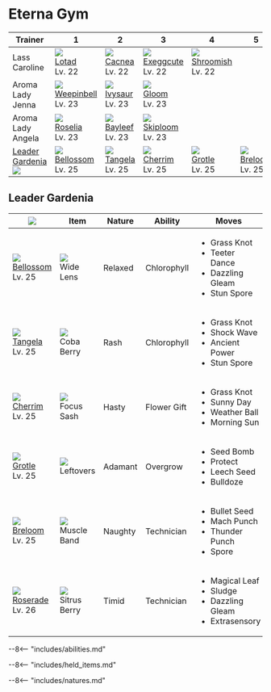 # Eterna Gym

Trainer                            | 1                                  | 2                               | 3                                 | 4                                 | 5                               | 6
---                                | ---                                | ---                             | ---                               | ---                               | ---                             | ---
Lass Caroline                      | ![][270]<br>[Lotad]<br>Lv. 22      | ![][331]<br>[Cacnea]<br>Lv. 22  | ![][102]<br>[Exeggcute]<br>Lv. 22 | ![][285]<br>[Shroomish]<br>Lv. 22 | &nbsp;                          | &nbsp;
Aroma Lady Jenna                   | ![][070]<br>[Weepinbell]<br>Lv. 23 | ![][002]<br>[Ivysaur]<br>Lv. 23 | ![][044]<br>[Gloom]<br>Lv. 23     | &nbsp;                            | &nbsp;                          | &nbsp;
Aroma Lady Angela                  | ![][315]<br>[Roselia]<br>Lv. 23    | ![][153]<br>[Bayleef]<br>Lv. 23 | ![][188]<br>[Skiploom]<br>Lv. 23  | &nbsp;                            | &nbsp;                          | &nbsp;
[Leader Gardenia]<br>![][gardenia] | ![][182]<br>[Bellossom]<br>Lv. 25  | ![][114]<br>[Tangela]<br>Lv. 25 | ![][421]<br>[Cherrim]<br>Lv. 25   | ![][388]<br>[Grotle]<br>Lv. 25    | ![][286]<br>[Breloom]<br>Lv. 25 | ![][407]<br>[Roserade]<br>Lv. 26

## Leader Gardenia

![][gardenia]                     | Item                              | Nature  | Ability     | Moves
---                               | ---                               | ---     | ---         | ---
![][182]<br>[Bellossom]<br>Lv. 25 | ![][wide-lens]<br>Wide Lens       | Relaxed | Chlorophyll | <ul><li>Grass Knot</li><li>Teeter Dance</li><li>Dazzling Gleam</li><li>Stun Spore</li></ul>
![][114]<br>[Tangela]<br>Lv. 25   | ![][coba-berry]<br>Coba Berry     | Rash    | Chlorophyll | <ul><li>Grass Knot</li><li>Shock Wave</li><li>Ancient Power</li><li>Stun Spore</li></ul>
![][421]<br>[Cherrim]<br>Lv. 25   | ![][focus-sash]<br>Focus Sash     | Hasty   | Flower Gift | <ul><li>Grass Knot</li><li>Sunny Day</li><li>Weather Ball</li><li>Morning Sun</li></ul>
![][388]<br>[Grotle]<br>Lv. 25    | ![][leftovers]<br>Leftovers       | Adamant | Overgrow    | <ul><li>Seed Bomb</li><li>Protect</li><li>Leech Seed</li><li>Bulldoze</li></ul>
![][286]<br>[Breloom]<br>Lv. 25   | ![][muscle-band]<br>Muscle Band   | Naughty | Technician  | <ul><li>Bullet Seed</li><li>Mach Punch</li><li>Thunder Punch</li><li>Spore</li></ul>
![][407]<br>[Roserade]<br>Lv. 26  | ![][sitrus-berry]<br>Sitrus Berry | Timid   | Technician  | <ul><li>Magical Leaf</li><li>Sludge</li><li>Dazzling Gleam</li><li>Extrasensory</li></ul>

--8<-- "includes/abilities.md"

--8<-- "includes/held_items.md"

--8<-- "includes/natures.md"

[Leader Gardenia]: #leader-gardenia
[Ivysaur]: ../../pokemons/002/
[Gloom]: ../../pokemons/044/
[Weepinbell]: ../../pokemons/070/
[Exeggcute]: ../../pokemons/102/
[Tangela]: ../../pokemons/114/
[Bayleef]: ../../pokemons/153/
[Bellossom]: ../../pokemons/182/
[Skiploom]: ../../pokemons/188/
[Lotad]: ../../pokemons/270/
[Shroomish]: ../../pokemons/285/
[Breloom]: ../../pokemons/286/
[Roselia]: ../../pokemons/315/
[Cacnea]: ../../pokemons/331/
[Grotle]: ../../pokemons/388/
[Roserade]: ../../pokemons/407/
[Cherrim]: ../../pokemons/421/
[coba-berry]: ../img/items/coba-berry.png
[focus-sash]: ../img/items/focus-sash.png
[leftovers]: ../img/items/leftovers.png
[muscle-band]: ../img/items/muscle-band.png
[sitrus-berry]: ../img/items/sitrus-berry.png
[wide-lens]: ../img/items/wide-lens.png
[002]: ../img/pokemon/002.png
[044]: ../img/pokemon/044.png
[070]: ../img/pokemon/070.png
[102]: ../img/pokemon/102.png
[114]: ../img/pokemon/114.png
[153]: ../img/pokemon/153.png
[182]: ../img/pokemon/182.png
[188]: ../img/pokemon/188.png
[270]: ../img/pokemon/270.png
[285]: ../img/pokemon/285.png
[286]: ../img/pokemon/286.png
[315]: ../img/pokemon/315.png
[331]: ../img/pokemon/331.png
[388]: ../img/pokemon/388.png
[407]: ../img/pokemon/407.png
[421]: ../img/pokemon/421.png
[gardenia]: ../img/trainer/gardenia.png
